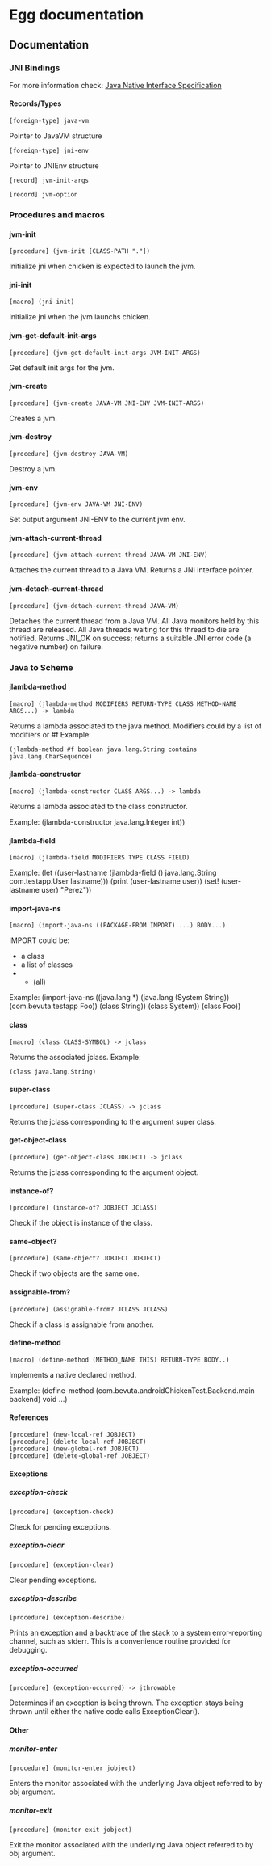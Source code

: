 # Egg documentation

## Documentation

### JNI Bindings

For more information check: [Java Native Interface Specification](http://docs.oracle.com/javase/7/docs/technotes/guides/jni/spec/jniTOC.html)

#### Records/Types

    [foreign-type] java-vm

Pointer to JavaVM structure

    [foreign-type] jni-env

Pointer to JNIEnv structure

    [record] jvm-init-args

    [record] jvm-option

### Procedures and macros

#### jvm-init
    [procedure] (jvm-init [CLASS-PATH "."])

Initialize jni when chicken is expected to launch the jvm.

#### jni-init
    [macro] (jni-init)

Initialize jni when the jvm launchs chicken.

#### jvm-get-default-init-args
    [procedure] (jvm-get-default-init-args JVM-INIT-ARGS)

Get default init args for the jvm.

#### jvm-create
    [procedure] (jvm-create JAVA-VM JNI-ENV JVM-INIT-ARGS)

Creates a jvm.

#### jvm-destroy
    [procedure] (jvm-destroy JAVA-VM)

Destroy a jvm.

#### jvm-env
    [procedure] (jvm-env JAVA-VM JNI-ENV)

Set output argument JNI-ENV to the current jvm env.

#### jvm-attach-current-thread
    [procedure] (jvm-attach-current-thread JAVA-VM JNI-ENV)

Attaches the current thread to a Java VM. Returns a JNI interface pointer.

#### jvm-detach-current-thread

    [procedure] (jvm-detach-current-thread JAVA-VM)

Detaches the current thread from a Java VM. All Java monitors held by this thread are released. All Java threads waiting for this thread to die are notified. Returns JNI\_OK on success; returns a suitable JNI error code (a negative number) on failure.

### Java to Scheme

#### jlambda-method
    [macro] (jlambda-method MODIFIERS RETURN-TYPE CLASS METHOD-NAME ARGS...) -> lambda

Returns a lambda associated to the java method. Modifiers could by a list of modifiers or #f
Example:

    (jlambda-method #f boolean java.lang.String contains java.lang.CharSequence)

#### jlambda-constructor
    [macro] (jlambda-constructor CLASS ARGS...) -> lambda

Returns a lambda associated to the class constructor.

Example:
    (jlambda-constructor java.lang.Integer int))

#### jlambda-field
    [macro] (jlambda-field MODIFIERS TYPE CLASS FIELD)

Example:
  (let ((user-lastname (jlambda-field () java.lang.String com.testapp.User lastname))) 
    (print (user-lastname user))
    (set! (user-lastname user) "Perez"))

#### import-java-ns
    [macro] (import-java-ns ((PACKAGE-FROM IMPORT) ...) BODY...)

IMPORT could be: 

- a class
- a list of classes
- * (all)

Example:
						(import-java-ns ((java.lang *)
						                 (java.lang (System String))
														 (com.bevuta.testapp Foo))
														(class String))
														(class System))
														(class Foo))

#### class
    [macro] (class CLASS-SYMBOL) -> jclass

Returns the associated jclass.
Example:

    (class java.lang.String)

#### super-class
    [procedure] (super-class JCLASS) -> jclass

Returns the jclass corresponding to the argument super class.

#### get-object-class
    [procedure] (get-object-class JOBJECT) -> jclass

Returns the jclass corresponding to the argument object.

#### instance-of?
    [procedure] (instance-of? JOBJECT JCLASS)

Check if the object is instance of the class.

#### same-object?
    [procedure] (same-object? JOBJECT JOBJECT)

Check if two objects are the same one.

#### assignable-from?
    [procedure] (assignable-from? JCLASS JCLASS)

Check if a class is assignable from another.

#### define-method
    [macro] (define-method (METHOD_NAME THIS) RETURN-TYPE BODY..)

Implements a native declared method.

Example:
    (define-method (com.bevuta.androidChickenTest.Backend.main backend) void
       ...)

#### References
    [procedure] (new-local-ref JOBJECT)
    [procedure] (delete-local-ref JOBJECT)
    [procedure] (new-global-ref JOBJECT)
    [procedure] (delete-global-ref JOBJECT)
    
#### Exceptions 

##### exception-check
    [procedure] (exception-check)

Check for pending exceptions.

##### exception-clear
    [procedure] (exception-clear)

Clear pending exceptions.

##### exception-describe
    [procedure] (exception-describe)

Prints an exception and a backtrace of the stack to a system error-reporting channel, such as stderr. This is a convenience routine provided for debugging.

##### exception-occurred
    [procedure] (exception-occurred) -> jthrowable

Determines if an exception is being thrown. The exception stays being thrown
until either the native code calls ExceptionClear().

#### Other

##### monitor-enter
    [procedure] (monitor-enter jobject)

Enters the monitor associated with the underlying Java object referred to by obj argument.

##### monitor-exit
    [procedure] (monitor-exit jobject)

Exit the monitor associated with the underlying Java object referred to by obj argument.

